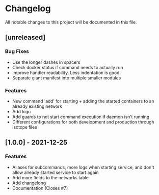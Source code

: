 # Changelog
All notable changes to this project will be documented in this file.

## [unreleased]

### Bug Fixes

- Use the longer dashes in spacers
- Check docker status if command needs to actually run
- Improve handler readability. Less indentation is good.
- Separate giant manifest into multiple smaller modules

### Features

- New command 'add' for starting + adding the started containers to an already existing network
- Add logo
- Add guards to not start command execution if daemon isn't running
- Different configurations for both development and production through isotope files

## [1.0.0] - 2021-12-25

### Features

- Aliases for subcommands, more logs when starting service, and don't allow already started service to start again
- Add more fields to the networks table
- Add changelong
- Documentation (Closes #7)

<!-- generated by git-cliff -->
